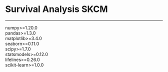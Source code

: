 # **Survival Analysis SKCM**  

---
numpy>=1.20.0  
pandas>=1.3.0   
matplotlib>=3.4.0   
seaborn>=0.11.0   
scipy>=1.7.0   
statsmodels>=0.12.0   
lifelines>=0.26.0   
scikit-learn>=1.0.0   

